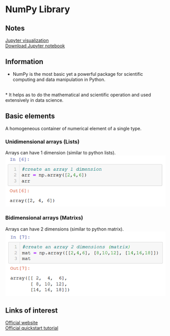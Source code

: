 # NumPy Library

## Notes
[Jupyter visualization](./NumPy_codes.html)
<br>
[Download Jupyter notebook](./NumPy_codes.ipynb)

## Information
* NumPy is the most basic yet a powerful package for scientific computing and data manipulation in Python.
<br>
* It helps as to do the mathematical and scientific operation and used extensively in data science. 

## Basic elements
A homogeneous container of numerical element of a single type.
### Unidimensional arrays (Lists)
Arrays can have 1 dimension (similar to python lists).
 ![array](./Array.png)
 
### Bidimensional arrays (Matrixs)
 Arrays can have 2 dimensions (similar to python matrix).
 ![matrix](./Matrix.png)



## Links of interest
[Official website](https://numpy.org/)
<br>
[Official quickstart tutorial](https://numpy.org/devdocs/user/quickstart.html)
